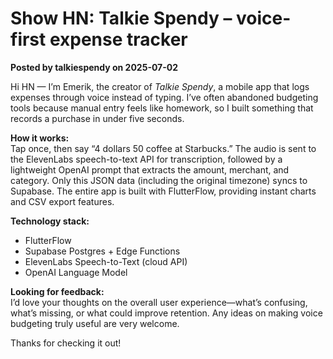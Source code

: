 # Show HN: Talkie Spendy – voice-first expense tracker

**Posted by talkiespendy on 2025-07-02**

Hi HN — I’m Emerik, the creator of *Talkie Spendy*, a mobile app that logs expenses through voice instead of typing. I’ve often abandoned budgeting tools because manual entry feels like homework, so I built something that records a purchase in under five seconds.

**How it works:**  
Tap once, then say “4 dollars 50 coffee at Starbucks.” The audio is sent to the ElevenLabs speech-to-text API for transcription, followed by a lightweight OpenAI prompt that extracts the amount, merchant, and category. Only this JSON data (including the original timezone) syncs to Supabase. The entire app is built with FlutterFlow, providing instant charts and CSV export features.

**Technology stack:**  
- FlutterFlow  
- Supabase Postgres + Edge Functions  
- ElevenLabs Speech-to-Text (cloud API)  
- OpenAI Language Model

**Looking for feedback:**  
I’d love your thoughts on the overall user experience—what’s confusing, what’s missing, or what could improve retention. Any ideas on making voice budgeting truly useful are very welcome.

Thanks for checking it out!